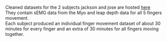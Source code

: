 Cleaned datasets for the 2 subjects jackson and jose are hosted [here](https://www.kaggle.com/josecyc/semg-from-forearm-with-depth-position-of-hand)<br>
They contain sEMG data from the Myo and leap depth data for all 5 fingers movement.<br>
Each subject produced an individual finger movement dataset of about 30 minutes for every finger and an extra of 30 minutes for all fingers moving together. <br>